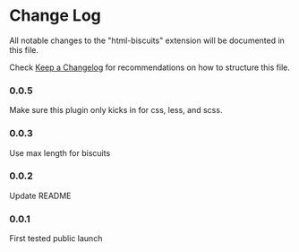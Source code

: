 # Change Log

All notable changes to the "html-biscuits" extension will be documented in this file.

Check [Keep a Changelog](http://keepachangelog.com/) for recommendations on how to structure this file.

### 0.0.5

Make sure this plugin only kicks in for css, less, and scss.

### 0.0.3

Use max length for biscuits

### 0.0.2

Update README

### 0.0.1

First tested public launch
